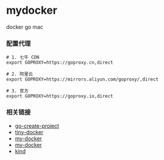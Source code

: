# mydocker
docker go mac

### 配置代理
```shell
# 1. 七牛 CDN
export GOPROXY=https://goproxy.cn,direct

# 2. 阿里云
export GOPROXY=https://mirrors.aliyun.com/goproxy/,direct

# 3. 官方
export GOPROXY=https://goproxy.io,direct
```

### 相关链接
- [go-create-project](https://www.pkslow.com/docs/zh/go-create-project/)
- [tiny-docker](https://github.com/HobbyBear/tinydocker)
- [my-docker](https://github.com/xianlubird/mydocker)
- [my-docker](https://github.com/lixd/mydocker)
- [kind](https://kubernetes.io/zh-cn/docs/tasks/tools/)